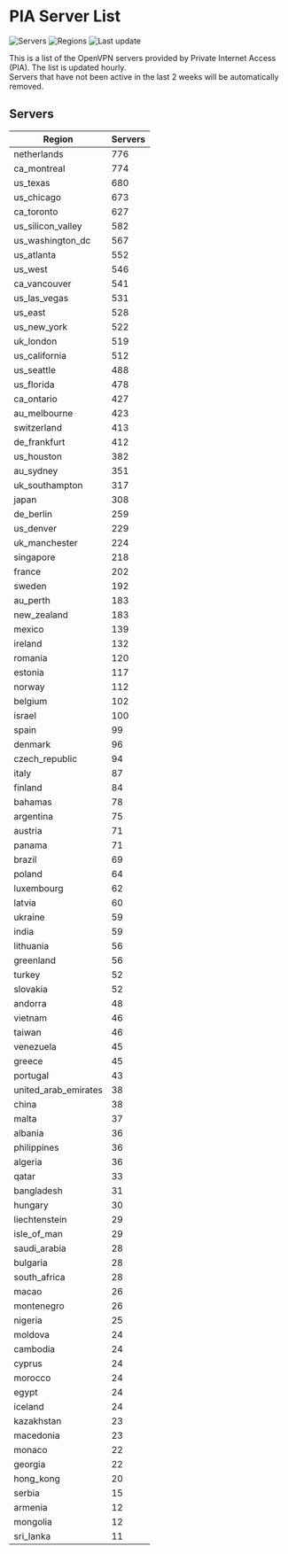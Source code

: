 # PIA Server List

![Servers](https://img.shields.io/badge/servers-17,896-blue)
![Regions](https://img.shields.io/badge/regions-97-blue)
![Last update](https://img.shields.io/badge/last_updated-Thu_Jul_04_15:16:07_UTC_2024-blue)

This is a list of the OpenVPN servers provided by Private Internet Access (PIA). The list is updated hourly. </br>
Servers that have not been active in the last 2 weeks will be automatically removed.

## Servers
| Region               | Servers |
|----------------------|---------|
| netherlands | 776 |
| ca_montreal | 774 |
| us_texas | 680 |
| us_chicago | 673 |
| ca_toronto | 627 |
| us_silicon_valley | 582 |
| us_washington_dc | 567 |
| us_atlanta | 552 |
| us_west | 546 |
| ca_vancouver | 541 |
| us_las_vegas | 531 |
| us_east | 528 |
| us_new_york | 522 |
| uk_london | 519 |
| us_california | 512 |
| us_seattle | 488 |
| us_florida | 478 |
| ca_ontario | 427 |
| au_melbourne | 423 |
| switzerland | 413 |
| de_frankfurt | 412 |
| us_houston | 382 |
| au_sydney | 351 |
| uk_southampton | 317 |
| japan | 308 |
| de_berlin | 259 |
| us_denver | 229 |
| uk_manchester | 224 |
| singapore | 218 |
| france | 202 |
| sweden | 192 |
| au_perth | 183 |
| new_zealand | 183 |
| mexico | 139 |
| ireland | 132 |
| romania | 120 |
| estonia | 117 |
| norway | 112 |
| belgium | 102 |
| israel | 100 |
| spain | 99 |
| denmark | 96 |
| czech_republic | 94 |
| italy | 87 |
| finland | 84 |
| bahamas | 78 |
| argentina | 75 |
| austria | 71 |
| panama | 71 |
| brazil | 69 |
| poland | 64 |
| luxembourg | 62 |
| latvia | 60 |
| ukraine | 59 |
| india | 59 |
| lithuania | 56 |
| greenland | 56 |
| turkey | 52 |
| slovakia | 52 |
| andorra | 48 |
| vietnam | 46 |
| taiwan | 46 |
| venezuela | 45 |
| greece | 45 |
| portugal | 43 |
| united_arab_emirates | 38 |
| china | 38 |
| malta | 37 |
| albania | 36 |
| philippines | 36 |
| algeria | 36 |
| qatar | 33 |
| bangladesh | 31 |
| hungary | 30 |
| liechtenstein | 29 |
| isle_of_man | 29 |
| saudi_arabia | 28 |
| bulgaria | 28 |
| south_africa | 28 |
| macao | 26 |
| montenegro | 26 |
| nigeria | 25 |
| moldova | 24 |
| cambodia | 24 |
| cyprus | 24 |
| morocco | 24 |
| egypt | 24 |
| iceland | 24 |
| kazakhstan | 23 |
| macedonia | 23 |
| monaco | 22 |
| georgia | 22 |
| hong_kong | 20 |
| serbia | 15 |
| armenia | 12 |
| mongolia | 12 |
| sri_lanka | 11 |